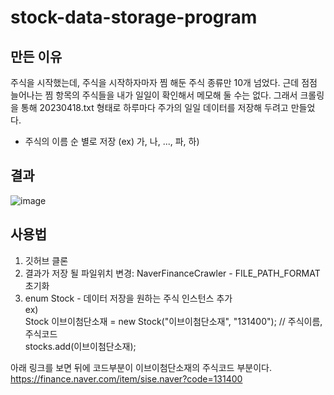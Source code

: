 # stock-data-storage-program

## 만든 이유
주식을 시작했는데, 주식을 시작하자마자 찜 해둔 주식 종류만 10개 넘었다. 근데 점점 늘어나는 찜 항목의 주식들을 내가 일일이 확인해서 메모해 둘 수는 없다.
그래서 크롤링을 통해 20230418.txt 형태로 하루마다 주가의 일일 데이터를 저장해 두려고 만들었다.   
- 주식의 이름 순 별로 저장 (ex) 가, 나, ..., 파, 하)
  

## 결과
![image](https://user-images.githubusercontent.com/64322765/232842136-b42f8e1a-b482-4591-b34a-03377bd5b6d5.png)  

## 사용법
1. 깃허브 클론
2. 결과가 저장 될 파일위치 변경: NaverFinanceCrawler - FILE_PATH_FORMAT 초기화
3. enum Stock - 데이터 저장을 원하는 주식 인스턴스 추가                    
ex)   
Stock 이브이첨단소재 = new Stock("이브이첨단소재", "131400"); // 주식이름, 주식코드  
stocks.add(이브이첨단소재);  
  
아래 링크를 보면 뒤에 코드부분이 이브이첨단소재의 주식코드 부분이다.   
https://finance.naver.com/item/sise.naver?code=131400 
